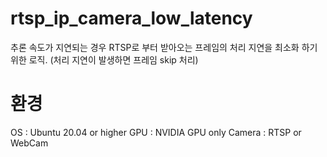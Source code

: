 # rtsp_ip_camera_low_latency

추론 속도가 지연되는 경우 RTSP로 부터 받아오는 프레임의 처리 지연을 최소화 하기 위한 로직.
(처리 지연이 발생하면 프레임 skip 처리)


# 환경
OS : Ubuntu 20.04 or higher
GPU : NVIDIA GPU only
Camera : RTSP or WebCam
